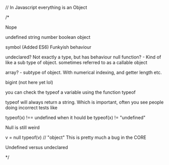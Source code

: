 // In Javascript everything is an Object

/*

Nope

undefined
string
number
boolean
object

symbol (Added ES6)
Funkyish behaviour

undeclared? Not exactly a type, but has behaviour
null
function? - Kind of like a sub type of object.
sometimes referred to as a callable object

array? - subtype of object. With numerical indexing, and getter length etc.

bigint (not here yet lol)


you can check the typeof a variable using the function typeof

typeof will always return a string. Which is important, often you see people doing incorrect tests like

typeof(x) !== undefined when it hould be typeof(x) != "undefined"

Null is still weird

v = null
typeof(v) // "object"
This is pretty much a bug in the CORE

Undefined versus undeclared


*/